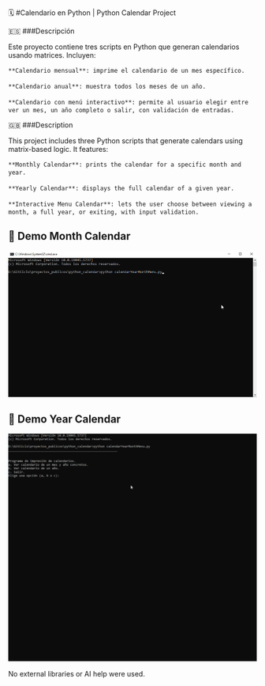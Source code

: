 🗓️ #Calendario en Python | Python Calendar Project

🇪🇸 ###Descripción

Este proyecto contiene tres scripts en Python que generan calendarios usando matrices. Incluyen:

    **Calendario mensual**: imprime el calendario de un mes específico.

    **Calendario anual**: muestra todos los meses de un año.

    **Calendario con menú interactivo**: permite al usuario elegir entre ver un mes, un año completo o salir, con validación de entradas.

🇬🇧 ###Description

This project includes three Python scripts that generate calendars using matrix-based logic. It features:

    **Monthly Calendar**: prints the calendar for a specific month and year.

    **Yearly Calendar**: displays the full calendar of a given year.

    **Interactive Menu Calendar**: lets the user choose between viewing a month, a full year, or exiting, with input validation.

## 🎥 Demo Month Calendar

![Demo Calendario](media/month.gif)

## 🎥 Demo Year Calendar

![Demo Calendario](media/year.gif)

No external libraries or AI help were used.
